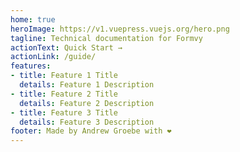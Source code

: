 ```yaml
---
home: true
heroImage: https://v1.vuepress.vuejs.org/hero.png
tagline: Technical documentation for Formvy
actionText: Quick Start →
actionLink: /guide/
features:
- title: Feature 1 Title
  details: Feature 1 Description
- title: Feature 2 Title
  details: Feature 2 Description
- title: Feature 3 Title
  details: Feature 3 Description
footer: Made by Andrew Groebe with ❤️
---
```


